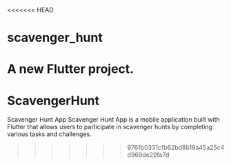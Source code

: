 <<<<<<< HEAD
# scavenger_hunt

A new Flutter project.
=======
# ScavengerHunt
Scavenger Hunt App Scavenger Hunt App is a mobile application built with Flutter that allows users to participate in scavenger hunts by completing various tasks and challenges.
>>>>>>> 9761b0331cfb62bd8b19a45a25c4d969de29fa7d
